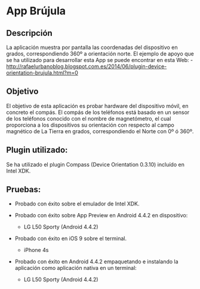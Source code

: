 App Brújula
==========================================

Descripción
-----------
La aplicación muestra  por pantalla las coordenadas del dispositivo en grados, correspondiendo 360º a orientación norte.
El ejemplo de apoyo que se ha utilizado para desarrollar esta App se puede encontrar en esta Web:
    - http://rafaelurbanoblog.blogspot.com.es/2014/06/plugin-device-orientation-brujula.html?m=0

Objetivo
--------
El objetivo de esta aplicación es probar hardware del dispositivo móvil, en concreto el compás. El compás de los teléfonos está basado en un sensor de los teléfonos conocido con el nombre de magnetómetro, el cual proporciona a los dispositivos su orientación con respecto al campo magnético de La Tierra en grados, correspondiendo el Norte con 0º ó 360º.

Plugin utilizado:
-----------------
Se ha utilizado el plugin Compass (Device Orientation 0.3.10) incluído en Intel XDK.


Pruebas:
--------
* Probado con éxito sobre el emulador de Intel XDK.

* Probado con éxito sobre App Preview en Android 4.4.2 en dispositivo:
    - LG L50 Sporty (Android 4.4.2)

* Probado con éxito en iOS 9 sobre el terminal.
	- iPhone 4s

* Probado con éxito en Android 4.4.2 empaquetando e instalando la aplicación como aplicación nativa en un terminal:
	- LG L50 Sporty (Android 4.4.2)


